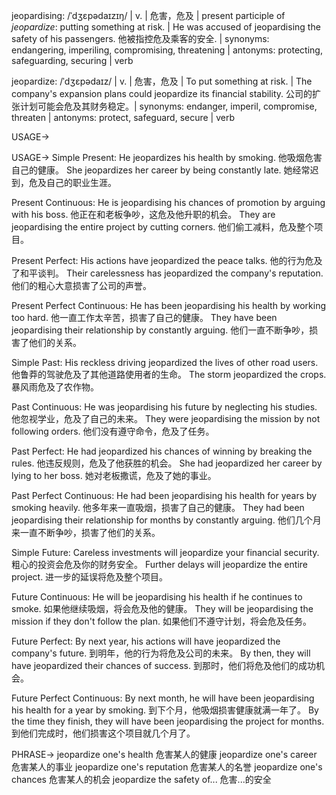 jeopardising: /ˈdʒɛpədaɪzɪŋ/ | v. | 危害，危及 |  present participle of *jeopardize*: putting something at risk. |  He was accused of jeopardising the safety of his passengers. 他被指控危及乘客的安全. | synonyms: endangering, imperiling, compromising, threatening | antonyms: protecting, safeguarding, securing | verb

jeopardize: /ˈdʒɛpədaɪz/ | v. | 危害，危及 | To put something at risk. |  The company's expansion plans could jeopardize its financial stability.  公司的扩张计划可能会危及其财务稳定。| synonyms: endanger, imperil, compromise, threaten | antonyms: protect, safeguard, secure | verb



USAGE->

USAGE->
Simple Present:
He jeopardizes his health by smoking. 他吸烟危害自己的健康。
She jeopardizes her career by being constantly late. 她经常迟到，危及自己的职业生涯。

Present Continuous:
He is jeopardising his chances of promotion by arguing with his boss. 他正在和老板争吵，这危及他升职的机会。
They are jeopardising the entire project by cutting corners. 他们偷工减料，危及整个项目。

Present Perfect:
His actions have jeopardized the peace talks. 他的行为危及了和平谈判。
Their carelessness has jeopardized the company's reputation. 他们的粗心大意损害了公司的声誉。

Present Perfect Continuous:
He has been jeopardising his health by working too hard. 他一直工作太辛苦，损害了自己的健康。
They have been jeopardising their relationship by constantly arguing. 他们一直不断争吵，损害了他们的关系。

Simple Past:
His reckless driving jeopardized the lives of other road users. 他鲁莽的驾驶危及了其他道路使用者的生命。
The storm jeopardized the crops.  暴风雨危及了农作物。


Past Continuous:
He was jeopardising his future by neglecting his studies.  他忽视学业，危及了自己的未来。
They were jeopardising the mission by not following orders.  他们没有遵守命令，危及了任务。


Past Perfect:
He had jeopardized his chances of winning by breaking the rules. 他违反规则，危及了他获胜的机会。
She had jeopardized her career by lying to her boss. 她对老板撒谎，危及了她的事业。

Past Perfect Continuous:
He had been jeopardising his health for years by smoking heavily. 他多年来一直吸烟，损害了自己的健康。
They had been jeopardising their relationship for months by constantly arguing.  他们几个月来一直不断争吵，损害了他们的关系。

Simple Future:
Careless investments will jeopardize your financial security.  粗心的投资会危及你的财务安全。
Further delays will jeopardize the entire project.  进一步的延误将危及整个项目。


Future Continuous:
He will be jeopardising his health if he continues to smoke. 如果他继续吸烟，将会危及他的健康。
They will be jeopardising the mission if they don't follow the plan.  如果他们不遵守计划，将会危及任务。

Future Perfect:
By next year, his actions will have jeopardized the company's future. 到明年，他的行为将危及公司的未来。
By then, they will have jeopardized their chances of success. 到那时，他们将危及他们的成功机会。

Future Perfect Continuous:
By next month, he will have been jeopardising his health for a year by smoking. 到下个月，他吸烟损害健康就满一年了。
By the time they finish, they will have been jeopardising the project for months. 到他们完成时，他们损害这个项目就几个月了。


PHRASE->
jeopardize one's health 危害某人的健康
jeopardize one's career 危害某人的事业
jeopardize one's reputation 危害某人的名誉
jeopardize one's chances 危害某人的机会
jeopardize the safety of... 危害...的安全
